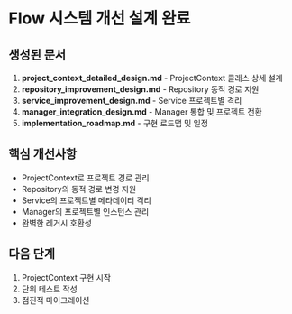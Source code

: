 # Flow 시스템 개선 설계 완료

## 생성된 문서
1. **project_context_detailed_design.md** - ProjectContext 클래스 상세 설계
2. **repository_improvement_design.md** - Repository 동적 경로 지원
3. **service_improvement_design.md** - Service 프로젝트별 격리
4. **manager_integration_design.md** - Manager 통합 및 프로젝트 전환
5. **implementation_roadmap.md** - 구현 로드맵 및 일정

## 핵심 개선사항
- ProjectContext로 프로젝트 경로 관리
- Repository의 동적 경로 변경 지원
- Service의 프로젝트별 메타데이터 격리
- Manager의 프로젝트별 인스턴스 관리
- 완벽한 레거시 호환성

## 다음 단계
1. ProjectContext 구현 시작
2. 단위 테스트 작성
3. 점진적 마이그레이션
